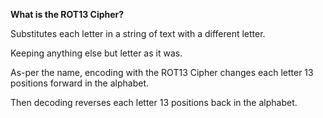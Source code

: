 **What is the  ROT13 Cipher?**

Substitutes each letter in a string of text with a different letter.

Keeping anything else but letter as it was.

As-per the name, encoding with the ROT13 Cipher changes each letter 13 positions forward in the alphabet.

Then decoding reverses each letter 13 positions back in the alphabet.
